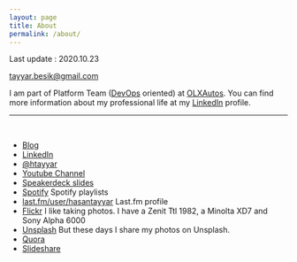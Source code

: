 ```yaml
---
layout: page
title: About
permalink: /about/
---
```

Last update : 2020.10.23

[tayyar.besik@gmail.com](mailto:tayyar.besik@gmail.com)

I am part of Platform Team ([DevOps](https://en.wikipedia.org/wiki/DevOps) oriented) at [OLXAutos](https://www.olxgroup.com/locations/germany-berlin). You can find more information about my professional life at my [LinkedIn][linkedin] profile.

<hr> <br>
 
- [<span class="fa fa-medium" style="color:#030303"></span> Blog][medium]
- [<span class="fa fa-linkedin" style="color:#4875B4"></span> LinkedIn][linkedin]
- [<span class="fa fa-twitter" style="color:#33CCFF"></span> @htayyar][twitter]
- [<span class="fa fa-youtube" style="color:#FF3333"></span> Youtube Channel][yt]
- [Speakerdeck slides](https://speakerdeck.com/hasantayyar/)
- [Spotify][spotify] Spotify playlists
- [last.fm/user/hasantayyar](http://last.fm/user/hasantayyar) Last.fm profile
- [<span class="fa fa-flickr" style="color:#FE0883"></span> Flickr][flickr]  I like taking photos.  I have a Zenit Ttl 1982, a Minolta XD7 and Sony Alpha 6000
- [<span class="fa fa-camera" style="color:#FE0883"></span> Unsplash][unsplash]  But these days I share my photos on Unsplash.
- [Quora][quora]
- [Slideshare][slideshare]


[spotify]: https://open.spotify.com/user/hasantayyar
[medium]: https://medium.com/@htayyar
[vimeo]: http://www.vimeo.com/hasantayyar
[yt]: http://www.youtube.com/hasantayyar
[twitter]: http://twitter.com/htayyar
[linkedin]: http://www.linkedin.com/in/hasantayyar
[blog]: https://medium.com/@htayyar
[plus]: http://google.com/+HasanTayyarBESIK/
[quora]: http://www.quora.com/hasan-tayyar-be%c5%9fik
[slideshare]: http://www.slideshare.net/hasantayyar
[flickr]: http://www.flickr.com/people/hasantayyar/
[unsplash]: https://unsplash.com/@hasantayyar
[behance]: https://www.behance.net/hasantayyar
